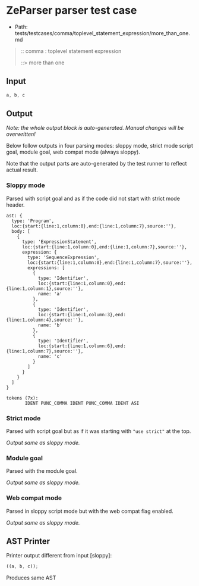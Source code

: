 # ZeParser parser test case

- Path: tests/testcases/comma/toplevel_statement_expression/more_than_one.md

> :: comma : toplevel statement expression
>
> ::> more than one

## Input

`````js
a, b, c
`````

## Output

_Note: the whole output block is auto-generated. Manual changes will be overwritten!_

Below follow outputs in four parsing modes: sloppy mode, strict mode script goal, module goal, web compat mode (always sloppy).

Note that the output parts are auto-generated by the test runner to reflect actual result.

### Sloppy mode

Parsed with script goal and as if the code did not start with strict mode header.

`````
ast: {
  type: 'Program',
  loc:{start:{line:1,column:0},end:{line:1,column:7},source:''},
  body: [
    {
      type: 'ExpressionStatement',
      loc:{start:{line:1,column:0},end:{line:1,column:7},source:''},
      expression: {
        type: 'SequenceExpression',
        loc:{start:{line:1,column:0},end:{line:1,column:7},source:''},
        expressions: [
          {
            type: 'Identifier',
            loc:{start:{line:1,column:0},end:{line:1,column:1},source:''},
            name: 'a'
          },
          {
            type: 'Identifier',
            loc:{start:{line:1,column:3},end:{line:1,column:4},source:''},
            name: 'b'
          },
          {
            type: 'Identifier',
            loc:{start:{line:1,column:6},end:{line:1,column:7},source:''},
            name: 'c'
          }
        ]
      }
    }
  ]
}

tokens (7x):
       IDENT PUNC_COMMA IDENT PUNC_COMMA IDENT ASI
`````

### Strict mode

Parsed with script goal but as if it was starting with `"use strict"` at the top.

_Output same as sloppy mode._

### Module goal

Parsed with the module goal.

_Output same as sloppy mode._

### Web compat mode

Parsed in sloppy script mode but with the web compat flag enabled.

_Output same as sloppy mode._

## AST Printer

Printer output different from input [sloppy]:

````js
((a, b, c));
````

Produces same AST
